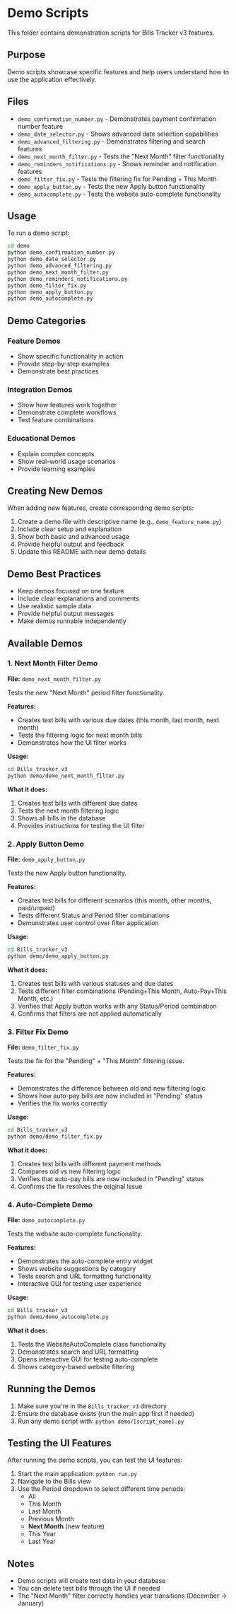 # Demo Scripts

This folder contains demonstration scripts for Bills Tracker v3 features.

## Purpose

Demo scripts showcase specific features and help users understand how to use the application effectively.

## Files

- `demo_confirmation_number.py` - Demonstrates payment confirmation number feature
- `demo_date_selector.py` - Shows advanced date selection capabilities
- `demo_advanced_filtering.py` - Demonstrates filtering and search features
- `demo_next_month_filter.py` - Tests the "Next Month" filter functionality
- `demo_reminders_notifications.py` - Shows reminder and notification features
- `demo_filter_fix.py` - Tests the filtering fix for Pending + This Month
- `demo_apply_button.py` - Tests the new Apply button functionality
- `demo_autocomplete.py` - Tests the website auto-complete functionality

## Usage

To run a demo script:

```bash
cd demo
python demo_confirmation_number.py
python demo_date_selector.py
python demo_advanced_filtering.py
python demo_next_month_filter.py
python demo_reminders_notifications.py
python demo_filter_fix.py
python demo_apply_button.py
python demo_autocomplete.py
```

## Demo Categories

### Feature Demos
- Show specific functionality in action
- Provide step-by-step examples
- Demonstrate best practices

### Integration Demos
- Show how features work together
- Demonstrate complete workflows
- Test feature combinations

### Educational Demos
- Explain complex concepts
- Show real-world usage scenarios
- Provide learning examples

## Creating New Demos

When adding new features, create corresponding demo scripts:

1. Create a demo file with descriptive name (e.g., `demo_feature_name.py`)
2. Include clear setup and explanation
3. Show both basic and advanced usage
4. Provide helpful output and feedback
5. Update this README with new demo details

## Demo Best Practices

- Keep demos focused on one feature
- Include clear explanations and comments
- Use realistic sample data
- Provide helpful output messages
- Make demos runnable independently

## Available Demos

### 1. Next Month Filter Demo
**File:** `demo_next_month_filter.py`

Tests the new "Next Month" period filter functionality.

**Features:**
- Creates test bills with various due dates (this month, last month, next month)
- Tests the filtering logic for next month bills
- Demonstrates how the UI filter works

**Usage:**
```bash
cd Bills_tracker_v3
python demo/demo_next_month_filter.py
```

**What it does:**
1. Creates test bills with different due dates
2. Tests the next month filtering logic
3. Shows all bills in the database
4. Provides instructions for testing the UI filter

### 2. Apply Button Demo
**File:** `demo_apply_button.py`

Tests the new Apply button functionality.

**Features:**
- Creates test bills for different scenarios (this month, other months, paid/unpaid)
- Tests different Status and Period filter combinations
- Demonstrates user control over filter application

**Usage:**
```bash
cd Bills_tracker_v3
python demo/demo_apply_button.py
```

**What it does:**
1. Creates test bills with various statuses and due dates
2. Tests different filter combinations (Pending+This Month, Auto-Pay+This Month, etc.)
3. Verifies that Apply button works with any Status/Period combination
4. Confirms that filters are not applied automatically

### 3. Filter Fix Demo
**File:** `demo_filter_fix.py`

Tests the fix for the "Pending" + "This Month" filtering issue.

**Features:**
- Demonstrates the difference between old and new filtering logic
- Shows how auto-pay bills are now included in "Pending" status
- Verifies the fix works correctly

**Usage:**
```bash
cd Bills_tracker_v3
python demo/demo_filter_fix.py
```

**What it does:**
1. Creates test bills with different payment methods
2. Compares old vs new filtering logic
3. Verifies that auto-pay bills are now included in "Pending" status
4. Confirms the fix resolves the original issue

### 4. Auto-Complete Demo
**File:** `demo_autocomplete.py`

Tests the website auto-complete functionality.

**Features:**
- Demonstrates the auto-complete entry widget
- Shows website suggestions by category
- Tests search and URL formatting functionality
- Interactive GUI for testing user experience

**Usage:**
```bash
cd Bills_tracker_v3
python demo/demo_autocomplete.py
```

**What it does:**
1. Tests the WebsiteAutoComplete class functionality
2. Demonstrates search and URL formatting
3. Opens interactive GUI for testing auto-complete
4. Shows category-based website filtering

## Running the Demos

1. Make sure you're in the `Bills_tracker_v3` directory
2. Ensure the database exists (run the main app first if needed)
3. Run any demo script with: `python demo/[script_name].py`

## Testing the UI Features

After running the demo scripts, you can test the UI features:

1. Start the main application: `python run.py`
2. Navigate to the Bills view
3. Use the Period dropdown to select different time periods:
   - All
   - This Month
   - Last Month
   - Previous Month
   - **Next Month** (new feature)
   - This Year
   - Last Year

## Notes

- Demo scripts will create test data in your database
- You can delete test bills through the UI if needed
- The "Next Month" filter correctly handles year transitions (December → January) 